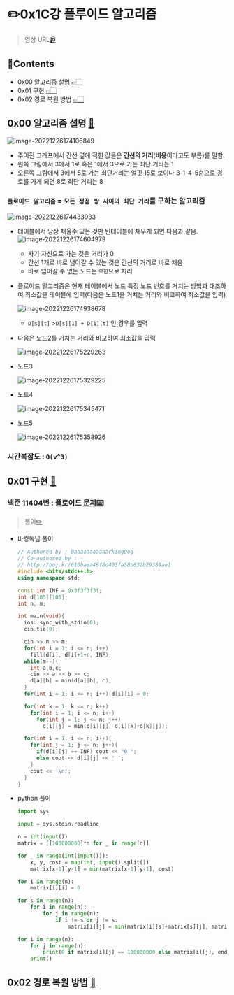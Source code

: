 # ✏️0x1C강 플루이드 알고리즘

> 영상 URL[📹](https://youtu.be/dDDy2bEZRA8)

## 📑Contents<a id='contents'></a>

* 0x00 알고리즘 설명 [👉🏻](#0x00)
* 0x01 구현 [👉🏻](#0x01)
* 0x02 경로 복원 방법 [👉🏻](#0x02)

## 0x00 알고리즘 설명 [📑](#contents)<a id='0x00'></a>

![image-20221226174106849](images/image-20221226174106849.png)

* 주어진 그래프에서 간선 옆에 적힌 값들은 **간선의 거리**(**비용**이라고도 부름)를 말함.
* 왼쪽 그림에서 3에서 1로 혹은 1에서 3으로 가는 최단 거리는 1
* 오른쪽 그림에서 3에서 5로 가는 최단거리는 얼핏 15로 보이나 3-1-4-5순으로 경로를 가게 되면 8로 최단 거리는 8

### `플로이드 알고리즘` = `모든 정점 쌍 사이의 최단 거리`를 구하는 알고리즘

![image-20221226174433933](images/image-20221226174433933.png)

* 테이블에서 당장 채울수 있는 것만 빈테이블에 채우게 되면 다음과 같음.
  ![image-20221226174604979](images/image-20221226174604979.png)

  * 자기 자신으로 가는 것은 거리가 0
  * 간선 1개로 바로 넘어갈 수 있는 것은 간선의 거리로 바로 채움
  * 바로 넘어갈 수 없는 노드는 `무한`으로 처리

* 플로이드 알고리즘은 현재 테이블에서 노드 특정 노드 번호를 거치는 방법과 대조하여 최소값을 테이블에 입력(다음은 노드1을 거치는 거리와 비교하여 최소값을 입력)

  ![image-20221226174938678](images/image-20221226174938678.png)

  * `D[s][t]` >`D[s][1] + D[1][t]` 인 경우를 입력  

* 다음은 노드2를 거치는 거리와 비교하여 최소값을 입력

  ![image-20221226175229263](images/image-20221226175229263.png)

* 노드3

  ![image-20221226175329225](images/image-20221226175329225.png)

* 노드4

  ![image-20221226175345471](images/image-20221226175345471.png)

* 노드5

  ![image-20221226175358926](images/image-20221226175358926.png)

### 시간복잡도 : `O(v^3)`

## 0x01 구현 [📑](#contents)<a id='0x01'></a>

### 백준 11404번 : 플로이드 [문제⌨️](https://www.acmicpc.net/problem/11404)

> 풀이[✏️](../acmicpc/11404/11404.md)

* 바킹독님 풀이

    ```C++
    // Authored by : BaaaaaaaaaaarkingDog
    // Co-authored by : -
    // http://boj.kr/610baea46f8d403fa58b632b29389ae1
    #include <bits/stdc++.h>
    using namespace std;

    const int INF = 0x3f3f3f3f;
    int d[105][105];
    int n, m;

    int main(void){
      ios::sync_with_stdio(0);
      cin.tie(0);

      cin >> n >> m;
      for(int i = 1; i <= n; i++)
        fill(d[i], d[i]+1+n, INF);
      while(m--){
        int a,b,c;
        cin >> a >> b >> c;
        d[a][b] = min(d[a][b], c);
      }
      for(int i = 1; i <= n; i++) d[i][i] = 0;

      for(int k = 1; k <= n; k++)
        for(int i = 1; i <= n; i++)
          for(int j = 1; j <= n; j++)
            d[i][j] = min(d[i][j], d[i][k]+d[k][j]);

      for(int i = 1; i <= n; i++){
        for(int j = 1; j <= n; j++){
          if(d[i][j] == INF) cout << "0 ";
          else cout << d[i][j] << ' ';
        }
        cout << '\n';
      }
    }
    ```

* python 풀이

  ```python
  import sys
  
  input = sys.stdin.readline
  
  n = int(input())
  matrix = [[100000000]*n for _ in range(n)]
  
  for _ in range(int(input())):
      x, y, cost = map(int, input().split())
      matrix[x-1][y-1] = min(matrix[x-1][y-1], cost)
  
  for i in range(n):
      matrix[i][i] = 0
  
  for s in range(n):
      for i in range(n):
          for j in range(n):
              if i != s or j != s:
                  matrix[i][j] = min(matrix[i][s]+matrix[s][j], matrix[i][j])
  
  for i in range(n):
      for j in range(n):
          print(0 if matrix[i][j] == 100000000 else matrix[i][j], end=' ')
      print()
  ```
  
  

## 0x02 경로 복원 방법 [📑](#contents)<a id='0x02'></a>